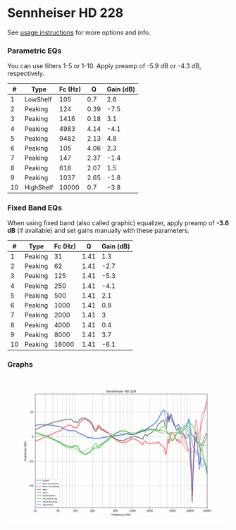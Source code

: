 # Sennheiser HD 228
See [usage instructions](https://github.com/jaakkopasanen/AutoEq#usage) for more options and info.

### Parametric EQs
You can use filters 1-5 or 1-10. Apply preamp of -5.9 dB or -4.3 dB, respectively.

|   # | Type      |   Fc (Hz) |    Q |   Gain (dB) |
|-----|-----------|-----------|------|-------------|
|   1 | LowShelf  |       105 | 0.7  |         2.6 |
|   2 | Peaking   |       124 | 0.39 |        -7.5 |
|   3 | Peaking   |      1416 | 0.18 |         3.1 |
|   4 | Peaking   |      4983 | 4.14 |        -4.1 |
|   5 | Peaking   |      9482 | 2.13 |         4.8 |
|   6 | Peaking   |       105 | 4.06 |         2.3 |
|   7 | Peaking   |       147 | 2.37 |        -1.4 |
|   8 | Peaking   |       618 | 2.07 |         1.5 |
|   9 | Peaking   |      1037 | 2.65 |        -1.8 |
|  10 | HighShelf |     10000 | 0.7  |        -3.8 |

### Fixed Band EQs
When using fixed band (also called graphic) equalizer, apply preamp of **-3.6 dB** (if available) and set gains manually with these parameters.

|   # | Type    |   Fc (Hz) |    Q |   Gain (dB) |
|-----|---------|-----------|------|-------------|
|   1 | Peaking |        31 | 1.41 |         1.3 |
|   2 | Peaking |        62 | 1.41 |        -2.7 |
|   3 | Peaking |       125 | 1.41 |        -5.3 |
|   4 | Peaking |       250 | 1.41 |        -4.1 |
|   5 | Peaking |       500 | 1.41 |         2.1 |
|   6 | Peaking |      1000 | 1.41 |         0.8 |
|   7 | Peaking |      2000 | 1.41 |         3   |
|   8 | Peaking |      4000 | 1.41 |         0.4 |
|   9 | Peaking |      8000 | 1.41 |         3.7 |
|  10 | Peaking |     16000 | 1.41 |        -6.1 |

### Graphs
![](./Sennheiser%20HD%20228.png)
